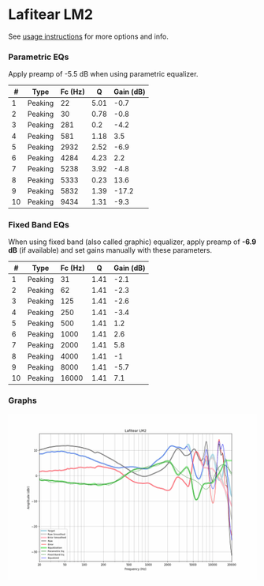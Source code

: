 # Lafitear LM2
See [usage instructions](https://github.com/jaakkopasanen/AutoEq#usage) for more options and info.

### Parametric EQs
Apply preamp of -5.5 dB when using parametric equalizer.

|   # | Type    |   Fc (Hz) |    Q |   Gain (dB) |
|-----|---------|-----------|------|-------------|
|   1 | Peaking |        22 | 5.01 |        -0.7 |
|   2 | Peaking |        30 | 0.78 |        -0.8 |
|   3 | Peaking |       281 | 0.2  |        -4.2 |
|   4 | Peaking |       581 | 1.18 |         3.5 |
|   5 | Peaking |      2932 | 2.52 |        -6.9 |
|   6 | Peaking |      4284 | 4.23 |         2.2 |
|   7 | Peaking |      5238 | 3.92 |        -4.8 |
|   8 | Peaking |      5333 | 0.23 |        13.6 |
|   9 | Peaking |      5832 | 1.39 |       -17.2 |
|  10 | Peaking |      9434 | 1.31 |        -9.3 |

### Fixed Band EQs
When using fixed band (also called graphic) equalizer, apply preamp of **-6.9 dB** (if available) and set gains manually with these parameters.

|   # | Type    |   Fc (Hz) |    Q |   Gain (dB) |
|-----|---------|-----------|------|-------------|
|   1 | Peaking |        31 | 1.41 |        -2.1 |
|   2 | Peaking |        62 | 1.41 |        -2.3 |
|   3 | Peaking |       125 | 1.41 |        -2.6 |
|   4 | Peaking |       250 | 1.41 |        -3.4 |
|   5 | Peaking |       500 | 1.41 |         1.2 |
|   6 | Peaking |      1000 | 1.41 |         2.6 |
|   7 | Peaking |      2000 | 1.41 |         5.8 |
|   8 | Peaking |      4000 | 1.41 |        -1   |
|   9 | Peaking |      8000 | 1.41 |        -5.7 |
|  10 | Peaking |     16000 | 1.41 |         7.1 |

### Graphs
![](./Lafitear%20LM2.png)
